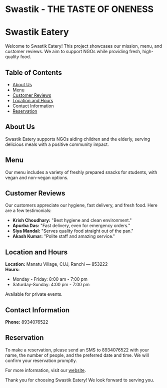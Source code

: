 # Swastik - THE TASTE OF ONENESS
# Swastik Eatery

Welcome to Swastik Eatery! This project showcases our mission, menu, and customer reviews. We aim to support NGOs while providing fresh, high-quality food.

## Table of Contents

- [About Us](#about-us)
- [Menu](#menu)
- [Customer Reviews](#customer-reviews)
- [Location and Hours](#location-and-hours)
- [Contact Information](#contact-information)
- [Reservation](#reservation)

## About Us

Swastik Eatery supports NGOs aiding children and the elderly, serving delicious meals with a positive community impact.

## Menu

Our menu includes a variety of freshly prepared snacks for students, with vegan and non-vegan options.

## Customer Reviews

Our customers appreciate our hygiene, fast delivery, and fresh food. Here are a few testimonials:
- **Krish Choudhary:** "Best hygiene and clean environment."
- **Apurba Das:** "Fast delivery, even for emergency orders."
- **Siya Mandal:** "Serves quality food straight out of the pan."
- **Akash Kumar:** "Polite staff and amazing service."

## Location and Hours

**Location:** Manatu Village, CUJ, Ranchi — 853222  
**Hours:** 
- Monday - Friday: 8:00 am - 7:00 pm
- Saturday-Sunday: 4:00 pm - 7:00 pm

Available for private events.

## Contact Information

**Phone:** 8934076522

## Reservation

To make a reservation, please send an SMS to 8934076522 with your name, the number of people, and the preferred date and time. We will confirm your reservation promptly.

For more information, visit our [website](https://ccpc-cuj.github.io/Webdev/).

Thank you for choosing Swastik Eatery! We look forward to serving you.
